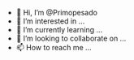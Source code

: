 - 👋 Hi, I’m @Primopesado
- 👀 I’m interested in ...
- 🌱 I’m currently learning ...
- 💞️ I’m looking to collaborate on ...
- 📫 How to reach me ...

<!---
Primopesado/Primopesado is a ✨ special ✨ repository because its `README.md` (this file) appears on your GitHub profile.
You can click the Preview link to take a look at your changes.
--->
